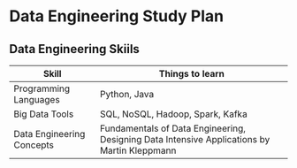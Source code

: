 # Data Engineering Study Plan

## Data Engineering Skiils

| Skill                     | Things to learn                       |
| ------------------------- | ------------------------------------- |
| Programming Languages     | Python, Java                          |
| Big Data Tools            | SQL, NoSQL, Hadoop, Spark, Kafka      |
| Data Engineering Concepts | Fundamentals of Data Engineering, Designing Data Intensive Applications by Martin Kleppmann |

